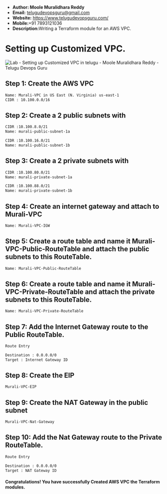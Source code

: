 + <b>Author: Moole Muralidhara Reddy</b></br>
+ <b>Email:</b> telugudevopsguru@gmail.com</br>
+ <b>Website:</b> https://www.telugudevopsguru.com/</br>
+ <b>Mobile:</b>+91 7893121036</br>
+ <b>Description:</b>Writing a Terraform module for an AWS VPC.</br>
# Setting up Customized VPC.
![Lab - Setting up Customized VPC in telugu - Moole Muralidhara Reddy - Telugu Devops Guru](https://github.com/telugudevopsguru/terraform/blob/ec1e15c1c63e87cf5bf3c19c53076d7c0e0c4ffc/images/Creation%20of%20AWS%20VPC%20through%20AWS%20Console%20in%20Terraform%20-%20Terraform%20-%20Moole%20Muralidhara%20Reddy.png)

## Step 1: Create the AWS VPC
```xml
Name: Murali-VPC in US East (N. Virginia) us-east-1
CIDR : 10.100.0.0/16
```
## Step 2: Create a 2 public subnets with
```xml
CIDR :10.100.8.0/21
Name: murali-public-subnet-1a

CIDR :10.100.16.0/21
Name: murali-public-subnet-1b

```
## Step 3: Create a 2 private subnets with
```xml
CIDR :10.100.80.0/21
Name: murali-private-subnet-1a

CIDR :10.100.88.0/21
Name: murali-private-subnet-1b

```

## Step 4: Create an internet gateway and attach to Murali-VPC
```xml
Name: Murali-VPC-IGW
```
## Step 5: Create a route table and name it Murali-VPC-Public-RouteTable and attach the public subnets to this RouteTable.
```xml
Name: Murali-VPC-Public-RouteTable
```

## Step 6: Create a route table and name it Murali-VPC-Private-RouteTable and attach the private subnets to this RouteTable.

```xml
Name: Murali-VPC-Private-RouteTable
```

## Step 7: Add the Internet Gateway route to the Public RouteTable.

```xml
Route Entry

Destination : 0.0.0.0/0
Target : Internet Gateway ID
```
## Step 8: Create the  EIP
```xml
Murali-VPC-EIP
```
## Step 9: Create the NAT Gateway in the public subnet
```xml
Murali-VPC-Nat-Gateway
```
## Step 10: Add the Nat Gateway route to the Private RouteTable.

```xml
Route Entry

Destination : 0.0.0.0/0
Target : NAT Gateway ID
```


#### Congratulations! You have successfully Created AWS VPC the Terraform modules.
